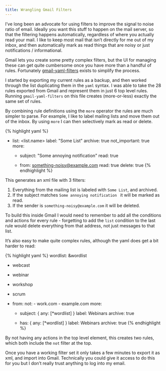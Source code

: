```yaml
---
title: Wrangling Gmail Filters
---
```


I’ve long been an advocate for using filters to improve the signal to noise ratio of email. Ideally you want this stuff to happen on the mail server, so that the filtering happens automatically, regardless of where you actually read your mail. I like to keep most mail that isn’t directly for me out of my inbox, and then automatically mark as read things that are noisy or just notifications / informational.

Gmail lets you create some pretty complex filters, but the UI for managing these can get quite cumbersome once you have more than a handful of rules. Fortunately [gmail-yaml-filters](https://github.com/mesozoic/gmail-yaml-filters) exists to simplify the process.

I started by exporting my current rules as a backup, and then worked through the list duplicating them in the `yaml` syntax. I was able to take the 28 rules exported from Gmail and represent them in just 6 top level rules. Running `gmail-yaml-filters` on this file creates (more-or-less) exactly the same set of rules. 

By combining rule definitions using the `more` operator the rules are much simpler to parse. For example, I like to label mailing lists and move them out of the inbox. By using `more` I can then selectively mark as read or delete. 

{% highlight yaml %}
- list: <list.name>
  label: "Some List"
  archive: true
  not_important: true
  more:
    - subject: "Some annoying notification"
      read: true

    - from: something-noisy@example.com
      read: true
      delete: true
{% endhighlight %}

This generates an xml file with 3 filters:

 1. Everything from the mailing list is labeled with `Some List`, and archived.
 2. If the subject matches `Some annoying notification ` it will be marked as read.
 3. If the sender is `something-noisy@example.com` it will be deleted.

To build this inside Gmail I would need to remember to add all the conditions and actions for every rule - forgetting to add the `list` condition to the last rule would delete everything from that address, not just messages to that list.

It’s also easy to make quite complex rules, although the yaml does get a bit harder to read:

{% highlight yaml %}
wordlist: &wordlist
  - webcast
  - webinar
  - workshop
  - scrum

- from:
    not:
      - work.com
      - example.com
  more:
    - subject: { any: [*wordlist] }
      label: Webinars
      archive: true

    - has: { any: [*wordlist] }
      label: Webinars
      archive: true
{% endhighlight %}

By not having any actions in the top level element, this creates two rules, which both include the `not` filter at the top.

Once you have a working filter set it only takes a few minutes to export it as xml, and import into Gmail. Technically you could give it access to do this for you but I don’t really trust anything to log into my email.
